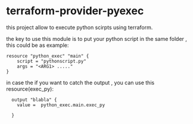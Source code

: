 # terraform-provider-pyexec

this project allow to execute python  scirpts using terraform. 

the key to use this module is to put your python script in the same folder , this could be as example:


	resource "python_exec" "main" {
		script = "pythonscript.py"
	    args = "<ARG1> ....."
	}

in case the if  you want to catch the output , you can use this resource(exec_py):

	  output "blabla" {
	    value =  python_exec.main.exec_py

	  }
